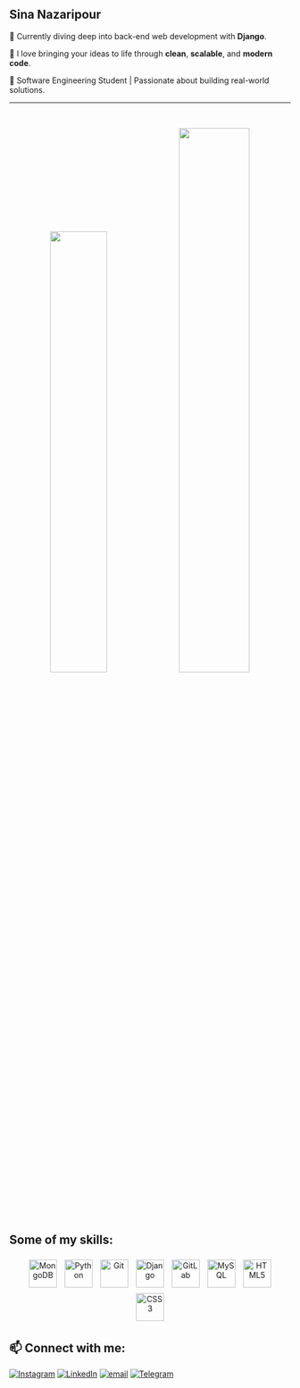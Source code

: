 ## Sina Nazaripour 


🔭 Currently diving deep into back-end web development with **Django**. 

🤝 I love bringing your ideas to life through **clean**, **scalable**, and **modern code**.

🌱 Software Engineering Student | Passionate about building real-world solutions. 
___
</br>


<p align="center">
<img src="https://github-readme-stats.vercel.app/api?username=SinaNazaripour&theme=radical&hide_border=false&include_all_commits=false&count_private=false"  width="45%" >
<img src="https://nirzak-streak-stats.vercel.app/?user=SinaNazaripour&theme=radical&hide_border=true" width="50%" >
  
</p>

## Some of my skills:


<div align="center">  
<a href="https://www.mongodb.com/" target="_blank"><img style="margin: 5px" src="https://profilinator.rishav.dev/skills-assets/mongodb-original-wordmark.svg" alt="MongoDB" height=50px width=50px/></a>  
<a href="https://www.python.org/" target="_blank"><img style="margin: 5px" src="https://profilinator.rishav.dev/skills-assets/python-original.svg" alt="Python" height=50px width=50px/></a>  
<a href="https://github.com/" target="_blank"><img style="margin: 5px" src="https://profilinator.rishav.dev/skills-assets/git-scm-icon.svg" alt="Git" height=50px width=50px/></a>  
<a href="https://www.djangoproject.com/" target="_blank"><img style="margin: 5px" src="https://profilinator.rishav.dev/skills-assets/django-original.svg" alt="Django" height=50px width=50px /></a>  
<a href="https://about.gitlab.com/" target="_blank"><img style="margin: 5px" src="https://profilinator.rishav.dev/skills-assets/gitlab.svg" alt="GitLab"height=50px width=50px/></a>  
<a href="https://www.mysql.com/" target="_blank"><img style="margin: 5px" src="https://profilinator.rishav.dev/skills-assets/postgresql-original-wordmark.svg" alt="MySQL" height=50px width=50px /></a>  
<a href="https://en.wikipedia.org/wiki/HTML5" target="_blank"><img style="margin: 5px" src="https://profilinator.rishav.dev/skills-assets/html5-original-wordmark.svg" alt="HTML5" height=50px width=50px /></a>  
<a href="https://www.w3schools.com/css/" target="_blank"><img style="margin: 5px" src="https://profilinator.rishav.dev/skills-assets/css3-original-wordmark.svg" alt="CSS3" height=50px width=50px /></a> 
</div>

## 📫 Connect with me:
[![Instagram](https://img.shields.io/badge/Instagram-%23E4405F.svg?logo=Instagram&logoColor=white)](https://instagram.com/sinanazari.prv) 
[![LinkedIn](https://img.shields.io/badge/LinkedIn-%230077B5.svg?logo=linkedin&logoColor=white)](https://Linkedin.com/in/sinanazaripour) 
[![email](https://img.shields.io/badge/Email-D14836?logo=gmail&logoColor=white)](mailto:sinanazaripour@gmail.com) 
[![Telegram](https://img.shields.io/badge/Telegram-blue?style=flat&logo=telegram&logoColor=white)](https://t.me/Sinanazripour/)


